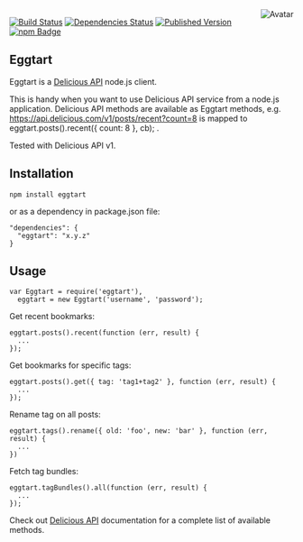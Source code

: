 <img align="right" src="https://raw.github.com/cliffano/eggtart/master/avatar.jpg" alt="Avatar"/>

[![Build Status](https://secure.travis-ci.org/cliffano/eggtart.png?branch=master)](http://travis-ci.org/cliffano/eggtart)
[![Dependencies Status](https://david-dm.org/cliffano/eggtart.png)](http://david-dm.org/cliffano/eggtart)
[![Published Version](https://badge.fury.io/js/eggtart.png)](http://badge.fury.io/js/eggtart)
<br/>
[![npm Badge](https://nodei.co/npm/eggtart.png)](http://npmjs.org/package/eggtart)

Eggtart
-------

Eggtart is a [Delicious API](https://delicious.com/developers) node.js client.

This is handy when you want to use Delicious API service from a node.js application. Delicious API methods are available as Eggtart methods, e.g. https://api.delicious.com/v1/posts/recent?count=8 is mapped to eggtart.posts().recent({ count: 8 }, cb); .

Tested with Delicious API v1.

Installation
------------

    npm install eggtart

or as a dependency in package.json file:

    "dependencies": {
      "eggtart": "x.y.z"
    }

Usage
-----

    var Eggtart = require('eggtart'),
      eggtart = new Eggtart('username', 'password');

Get recent bookmarks:

    eggtart.posts().recent(function (err, result) {
      ...
    });

Get bookmarks for specific tags:

    eggtart.posts().get({ tag: 'tag1+tag2' }, function (err, result) {
      ...
    });

Rename tag on all posts:

    eggtart.tags().rename({ old: 'foo', new: 'bar' }, function (err, result) {
      ...
    })

Fetch tag bundles:

    eggtart.tagBundles().all(function (err, result) {
      ...
    });

Check out [Delicious API](https://delicious.com/developers) documentation for a complete list of available methods.